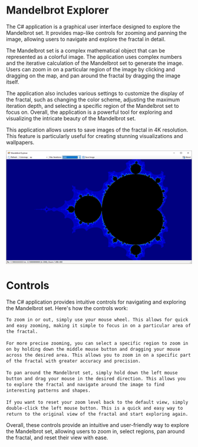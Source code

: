 ﻿# Mandelbrot Explorer
The C# application is a graphical user interface designed to explore the Mandelbrot set. It provides map-like controls for zooming and panning the image, allowing users to navigate and explore the fractal in detail.

The Mandelbrot set is a complex mathematical object that can be represented as a colorful image. The application uses complex numbers and the iterative calculation of the Mandelbrot set to generate the image. Users can zoom in on a particular region of the image by clicking and dragging on the map, and pan around the fractal by dragging the image itself.

The application also includes various settings to customize the display of the fractal, such as changing the color scheme, adjusting the maximum iteration depth, and selecting a specific region of the Mandelbrot set to focus on. Overall, the application is a powerful tool for exploring and visualizing the intricate beauty of the Mandelbrot set.

This application allows users to save images of the fractal in 4K resolution. This feature is particularly useful for creating stunning visualizations and wallpapers.

![screenshot](https://github.com/ratesquant/ACQ.Games/blob/714c418325eaf1144f2c19904450b3cbb579bbc1/ACQ.MandelbrotExpoler/images/Screenshot.png?raw=true)

# Controls 
The C# application provides intuitive controls for navigating and exploring the Mandelbrot set. Here's how the controls work:

    To zoom in or out, simply use your mouse wheel. This allows for quick and easy zooming, making it simple to focus in on a particular area of the fractal.

    For more precise zooming, you can select a specific region to zoom in on by holding down the middle mouse button and dragging your mouse across the desired area. This allows you to zoom in on a specific part of the fractal with greater accuracy and precision.

    To pan around the Mandelbrot set, simply hold down the left mouse button and drag your mouse in the desired direction. This allows you to explore the fractal and navigate around the image to find interesting patterns and shapes.

    If you want to reset your zoom level back to the default view, simply double-click the left mouse button. This is a quick and easy way to return to the original view of the fractal and start exploring again.

Overall, these controls provide an intuitive and user-friendly way to explore the Mandelbrot set, allowing users to zoom in, select regions, pan around the fractal, and reset their view with ease.

